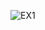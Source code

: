 ![EX1](https://github.com/Medosha22/Mastering-Embedded-Systems-Online-Diploma/assets/125259963/fd7fbf51-6a2f-4e6a-946f-30ffe6f53d43)
